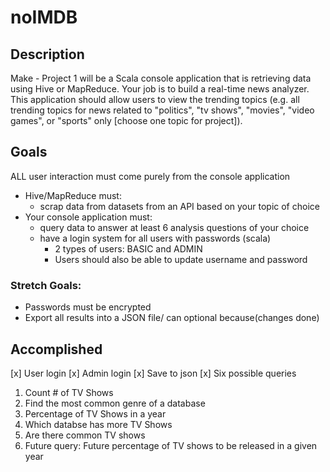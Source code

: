 # noIMDB

## Description
Make - Project 1 will be a Scala console application that is retrieving data using Hive or MapReduce. Your job is to build a real-time news analyzer. This application should allow users to view the trending topics (e.g. all trending topics for news related to "politics", "tv shows", "movies", "video games", or "sports" only [choose one topic for project]).


## Goals
ALL user interaction must come purely from the console application
- Hive/MapReduce must:
    - scrap data from datasets from an API based on your topic of choice
- Your console application must: 
    - query data to answer at least 6 analysis questions of your choice
    - have a login system for all users with passwords (scala)
        - 2 types of users: BASIC and ADMIN
        - Users should also be able to update username and password

### Stretch Goals:
- Passwords must be encrypted
- Export all results into a JSON file/ can optional because(changes done)

## Accomplished
[x] User login
[x] Admin login
[x] Save to json
[x] Six possible queries
1) Count # of TV Shows
2) Find the most common genre of a database
3) Percentage of TV Shows in a year
4) Which databse has more TV Shows
4) Are there common TV shows
6) Future query: Future percentage of TV shows to be released in a given year

